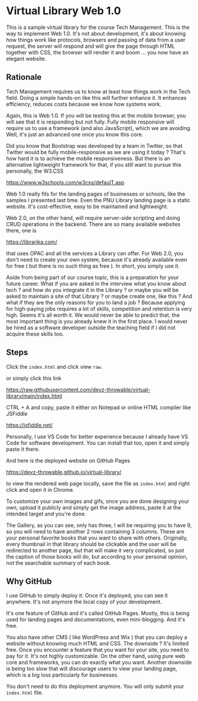 # Virtual Library Web 1.0
This is a sample virtual library for the course 
Tech Management. This is the way to implement
Web 1.0. It's not about development, it's
about knowing how things work like
protocols, browsers and passing of data
from a user request, the server will respond
and will give the page through HTML together
with CSS, the browser will render it
and boom ... you now have an elegant website.

## Rationale
Tech Management requires us to know at least 
how things work in the Tech field. 
Doing a simple hands-on like
this will further enhance it. It enhances
efficiency, reduces costs because we know
how systems work. 

Again, this is Web 1.0. If you will be testing
this at the mobile browser, you will see
that it is responding but not fully. Fully
mobile responsive will require us to use a
framework (and also JavaScript), 
which we are avoiding. Well, it's
just an advanced one once you know this core.

Did you know that Bootstrap was developed
by a team in Twitter, so that Twitter would be 
fully mobile-responsive as we are using it 
today ? That's how hard it is to achieve
the mobile responsiveness.
But there is an alternative lightweight
framework for that, if you still want to pursue
this personally, the W3.CSS

https://www.w3schools.com/w3css/defaulT.asp

Web 1.0 really fits for the landing pages
of businesses or schools, like the samples
I presented last time. Even the PNU Library
landing page is a static website. It's cost-effective,
easy to be maintained and lightweight.

Web 2.0, on the other hand, will require
server-side scripting and doing CRUD
operations in the backend.
There are so many available websites there, 
one is 

https://librarika.com/

that uses OPAC and all the services a Library
can offer. For Web 2.0, you don't need to 
create your own system, because it's already
available even for free ( but there is no
such thing as free ). In short, you simply
use it.

Aside from being part of our course topic,
this is a preparation for your future career.
What if you are asked in the interview
what you know about tech ? and how do you
integrate it in the Library ? or maybe
you will be asked to maintain a site of that
Library ? or maybe create one, like this ?
And what if they are the only reasons 
for you to land a job ? Because applying for
high-paying jobs requires a lot of skills,
competition and retention is very high.
Seems it's all worth it.
We would never be able to predict that, 
the most important thing is you already knew
it in the first place. I would never be
hired as a software developer outside
the teaching field if I did not acquire
these skills too.

## Steps
Click the `index.html` and click view `raw`.

or simply click this link

<https://raw.githubusercontent.com/devz-throwable/virtual-library/main/index.html>

CTRL + A and copy, paste it either on Notepad
or online HTML compiler like JSFiddle

https://jsfiddle.net/

Personally, I use VS Code for better experience
because I already have VS Code for software development.
You can install that too, open it and simply paste it there.

And here is the deployed website on GitHub Pages

<https://devz-throwable.github.io/virtual-library/>

to view the rendered web page locally, save
the file as `index.html` and right click and open
it in Chrome.

To customize your own images and gifs, once you are
done designing your own, upload it publicly and 
simply get the image address, paste it at the 
intended target and you're done.

The Gallery, as you can see, only has three, I will
be requiring you to have 9, so you will need to have
another 2 rows containing 3 columns.
These are your personal
favorite books that you want to share with others. Originally,
every thumbnail in that library should be clickable and 
the user will be redirected to another page, but that 
will make it very complicated, so just the caption
of those books will do, 
but according to your personal
opinion, not the searchable summary of each book.

## Why GitHub
I use GitHub to simply deploy it. Once it's deployed,
you can see it anywhere. It's not anymore the local copy
of your development. 

It's one feature of GitHub and it's called GitHub Pages.
Mostly, this is being used for landing pages and documentations,
even mini-blogging. And it's free. 

You also have other CMS ( like WordPress and Wix ) 
that you can deploy a website
without knowing much HTML and CSS. The downside ? 
It's limited free. Once you encounter a feature that you 
want for your site, you need to pay for it. It's not
highly customizable. On the other hand, 
using pure web core and frameworks,
you can do exactly what you want. Another downside is being
too slow that will discourage users to view your landing
page, which is a big loss particularly for businesses.

You don't need to do this deployment anymore. You will
only submit your `index.html` file.
